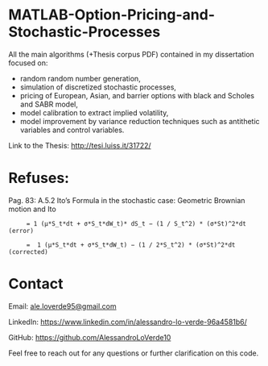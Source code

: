 # MATLAB-Option-Pricing-and-Stochastic-Processes

All the main algorithms (+Thesis corpus PDF) contained in my dissertation focused on:
- random random number generation, 
- simulation of discretized stochastic processes,
- pricing of European, Asian, and barrier options with black and Scholes and SABR model, 
- model calibration to extract implied volatility, 
- model improvement by variance reduction techniques such as antithetic variables and control variables.

Link to the Thesis: http://tesi.luiss.it/31722/


# Refuses: 

Pag. 83: A.5.2 Ito’s Formula in the stochastic case: Geometric Brownian motion and Ito

         = 1 (μ*S_t*dt + σ*S_t*dW_t)* dS_t − (1 / S_t^2) * (σ*St)^2*dt (error)
         
         =  1 (μ*S_t*dt + σ*S_t*dW_t) − (1 / 2*S_t^2) * (σ*St)^2*dt (corrected)
         
# Contact

Email: ale.loverde95@gmail.com

LinkedIn: https://www.linkedin.com/in/alessandro-lo-verde-96a4581b6/

GitHub: https://github.com/AlessandroLoVerde10

Feel free to reach out for any questions or further clarification on this code.



